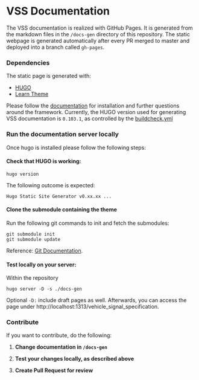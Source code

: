 # VSS Documentation

The VSS documentation is realized with GitHub Pages. It is generated from
the markdown files in the ```/docs-gen``` directory of this repository.
The static webpage is generated automatically after every PR merged to master
and deployed into a branch called `gh-pages`.


### Dependencies

The static page is generated with:

- [HUGO](https://gohugo.io/)
- [Learn Theme](https://themes.gohugo.io/hugo-theme-learn/)

Please follow the [documentation](https://gohugo.io/documentation/) for installation and further questions around the framework.
Currently, the HUGO version used for generating VSS documentation is `0.103.1`,
as controlled by the [buildcheck.yml](https://github.com/COVESA/vehicle_signal_specification/blob/master/.github/workflows/buildcheck.yml)


### Run the documentation server locally

Once hugo is installed please follow the following steps:

#### Check that HUGO is working:
```
hugo version
```
The following outcome is expected:
```
Hugo Static Site Generator v0.xx.xx ...
```
#### Clone the submodule containing the theme

Run the following git commands to init and fetch the submodules:
```
git submodule init
git submodule update
```
Reference: [Git Documentation](https://git-scm.com/book/en/v2/Git-Tools-Submodules).

#### Test locally on your server:

Within the repository
```
hugo server -D -s ./docs-gen
```
Optional ```-D:``` include draft pages as well. Afterwards, you can access the
page under http://localhost:1313/vehicle_signal_specification.

### Contribute

If you want to contribute, do the following:

1. **Change documentation in ```/docs-gen```**

1. **Test your changes locally, as described above**

1. **Create Pull Request for review**
